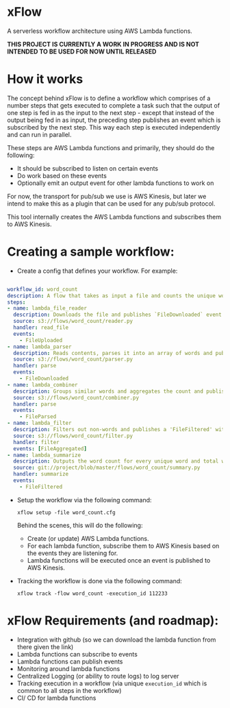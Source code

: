 
xFlow
=====
A serverless workflow architecture using AWS Lambda functions.

**THIS PROJECT IS CURRENTLY A WORK IN PROGRESS AND IS NOT INTENDED TO BE USED FOR NOW UNTIL RELEASED**


How it works
============
The concept behind xFlow is to define a workflow which comprises of
a number steps that gets executed to complete a task such that the output
of one step is fed in as the input to the next step - except that instead of the
output being fed in as input, the preceding step publishes an event which is subscribed
by the next step. This way each step is executed independently and can run in parallel.

These steps are AWS Lambda functions and primarily, they should do the following:

- It should be subscribed to listen on certain events
- Do work based on these events
- Optionally emit an output event for other lambda functions to work on

For now, the transport for pub/sub we use is AWS Kinesis, but later we intend
to make this as a plugin that can be used for any pub/sub protocol.

This tool internally creates the AWS Lambda functions and subscribes them to AWS Kinesis.


Creating a sample workflow:
==========================

- Create a config that defines your workflow. For example:

```yaml

workflow_id: word_count
description: A flow that takes as input a file and counts the unique words in it.
steps:
- name: lambda_file_reader
  description: Downloads the file and publishes `FileDownloaded` event with the contents in it.
  source: s3://flows/word_count/reader.py
  handler: read_file
  events:
    - FileUploaded
- name: lambda_parser
  description: Reads contents, parses it into an array of words and publishes a `FileParsed` event with the data in it.
  source: s3://flows/word_count/parser.py
  handler: parse
  events:
    - FileDownloaded
- name: lambda_combiner
  description: Groups similar words and aggregates the count and publishes a `FileAggregated` with the grouping in it.
  source: s3://flows/word_count/combiner.py
  handler: parse
  events:
    - FileParsed
- name: lambda_filter
  description: Filters out non-words and publishes a 'FileFiltered' with the remainder words in it.
  source: s3://flows/word_count/filter.py
  handler: filter
  events: [FileAggregated]
- name: lambda_summarize
  description: Outputs the word count for every unique word and total words in the file.
  source: git://project/blob/master/flows/word_count/summary.py
  handler: summarize
  events:
    - FileFiltered

```

- Setup the workflow via the following command:

  `xflow setup -file word_count.cfg`

  Behind the scenes, this will do the following:
  - Create (or update) AWS Lambda functions.
  - For each lambda function, subscribe them to AWS Kinesis based on the events they are listening for.
  - Lambda functions will be executed once an event is published to AWS Kinesis.

- Tracking the workflow is done via the following command:

  `xflow track -flow word_count -execution_id 112233`


xFlow Requirements (and roadmap):
=================================
- Integration with github (so we can download the lambda function from there given the link)
- Lambda functions can subscribe to events
- Lambda functions can publish events
- Monitoring around lambda functions
- Centralized Logging (or ability to route logs) to log server
- Tracking execution in a workflow (via unique `execution_id` which is common to all steps in the workflow)
- CI/ CD for lambda functions
